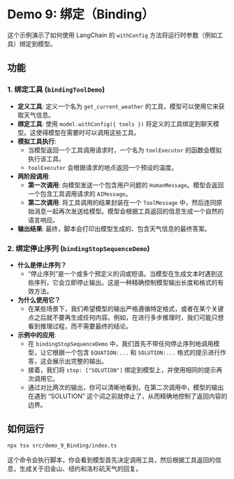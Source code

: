 # Demo 9: 绑定（Binding）

这个示例演示了如何使用 LangChain 的 `withConfig` 方法将运行时参数（例如工具）绑定到模型。

## 功能

### 1. 绑定工具 (`bindingToolDemo`)

- **定义工具**: 定义一个名为 `get_current_weather` 的工具，模型可以使用它来获取天气信息。
- **绑定工具**: 使用 `model.withConfig({ tools })` 将定义的工具绑定到聊天模型。这使得模型在需要时可以调用这些工具。
- **模拟工具执行**:
    - 当模型返回一个工具调用请求时，一个名为 `toolExecutor` 的函数会模拟执行该工具。
    - `toolExecutor` 会根据请求的地点返回一个预设的温度。
- **两阶段调用**:
    - **第一次调用**: 向模型发送一个包含用户问题的 `HumanMessage`。模型会返回一个包含工具调用请求的 `AIMessage`。
    - **第二次调用**: 将工具调用的结果封装在一个 `ToolMessage` 中，然后连同原始消息一起再次发送给模型。模型会根据工具返回的信息生成一个自然的语言响应。
- **输出结果**: 最终，脚本会打印出模型生成的、包含天气信息的最终答案。

### 2. 绑定停止序列 (`bindingStopSequenceDemo`)

- **什么是停止序列？**
  - “停止序列”是一个或多个预定义的词或短语。当模型在生成文本时遇到这些序列，它会立即停止输出。这是一种精确控制模型输出长度和格式的有效方法。
- **为什么使用它？**
  - 在某些场景下，我们希望模型的输出严格遵循特定格式，或者在某个关键点之后就不要再生成任何内容。例如，在进行多步推理时，我们可能只想看到推理过程，而不需要最终的结论。
- **示例中的应用**:
  - 在 `bindingStopSequenceDemo` 中，我们首先不带任何停止序列地调用模型，让它根据一个包含 `EQUATION:...` 和 `SOLUTION:...` 格式的提示进行作答，这会展示出完整的输出。
  - 接着，我们将 `stop: ["SOLUTION"]` 绑定到模型上，并使用相同的提示再次调用它。
  - 通过对比两次的输出，你可以清晰地看到，在第二次调用中，模型的输出在遇到 “SOLUTION” 这个词之前就停止了，从而精确地控制了返回内容的边界。

## 如何运行

```bash
npx tsx src/demo_9_Binding/index.ts
```

这个命令会执行脚本，你会看到模型首先决定调用工具，然后根据工具返回的信息，生成关于旧金山、纽约和洛杉矶天气的回复。